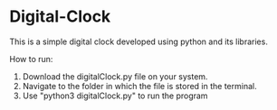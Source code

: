 # Digital-Clock
This is a simple digital clock developed using python and its libraries.

How to run: 
1. Download the digitalClock.py file on your system.
2. Navigate to the folder in which the file is stored in the terminal.
3. Use "python3 digitalClock.py" to run the program
